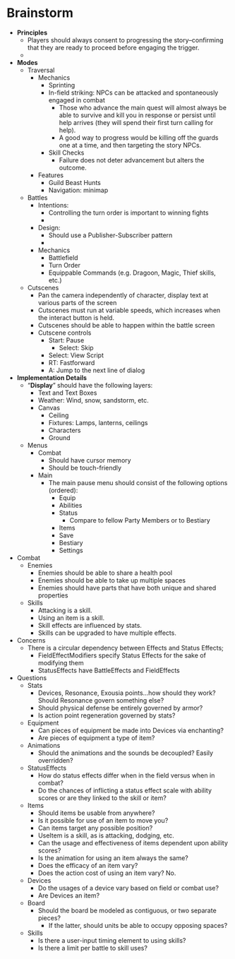 # Brainstorm

- **Principles**
    - Players should always consent to progressing the story–confirming that they are ready to proceed before engaging the trigger.
    - 
- **Modes**
    - Traversal
        - Mechanics
            - Sprinting
            - In-field striking: NPCs can be attacked and spontaneously engaged in combat
                - Those who advance the main quest will almost always be able to survive and kill you in response or persist until help arrives (they will spend their first turn calling for help).
                - A good way to progress would be killing off the guards one at a time, and then targeting the story NPCs.
            - Skill Checks
                - Failure does not deter advancement but alters the outcome.
        - Features
            - Guild Beast Hunts
            - Navigation: minimap
    - Battles
        - Intentions:
            - Controlling the turn order is important to winning fights
            - 
        - Design:
            - Should use a Publisher-Subscriber pattern
            - 
        - Mechanics
            - Battlefield
            - Turn Order
            - Equippable Commands (e.g. Dragoon, Magic, Thief skills, etc.)
    - Cutscenes
        - Pan the camera independently of character, display text at various parts of the screen
        - Cutscenes must run at variable speeds, which increases when the interact button is held.
        - Cutscenes should be able to happen within the battle screen
        - Cutscene controls
            - Start: Pause
                - Select: Skip
            - Select: View Script
            - RT: Fastforward
            - A: Jump to the next line of dialog
- **Implementation Details**
    - “**Display**” should have the following layers:
        - Text and Text Boxes
        - Weather: Wind, snow, sandstorm, etc.
        - Canvas
            - Ceiling
            - Fixtures: Lamps, lanterns, ceilings
            - Characters
            - Ground
    - Menus
        - Combat
            - Should have cursor memory
            - Should be touch-friendly
        - Main
            - The main pause menu should consist of the following options (ordered):
                - Equip
                - Abilities
                - Status
                    - Compare to fellow Party Members or to Bestiary
                - Items
                - Save
                - Bestiary
                - Settings
- Combat
    - Enemies
        - Enemies should be able to share a health pool
        - Enemies should be able to take up multiple spaces
        - Enemies should have parts that have both unique and shared properties
    - Skills
        - Attacking is a skill.
        - Using an item is a skill.
        - Skill effects are influenced by stats.
        - Skills can be upgraded to have multiple effects.
- Concerns
    - There is a circular dependency between Effects and Status Effects;
        - FieldEffectModifiers specify Status Effects for the sake of modifying them
        - StatusEffects have BattleEffects and FieldEffects
- Questions
    - Stats
        - Devices, Resonance, Exousia points…how should they work? Should Resonance govern something else?
        - Should physical defense be entirely governed by armor?
        - Is action point regeneration governed by stats?
    - Equipment
        - Can pieces of equipment be made into Devices via enchanting?
        - Are pieces of equipment a type of item?
    - Animations
        - Should the animations and the sounds be decoupled? Easily overridden?
    - StatusEffects
        - How do status effects differ when in the field versus when in combat?
        - Do the chances of inflicting a status effect scale with ability scores or are they linked to the skill or item?
    - Items
        - Should items be usable from anywhere?
        - Is it possible for use of an item to move you?
        - Can items target any possible position?
        - UseItem is a skill, as is attacking, dodging, etc.
        - Can the usage and effectiveness of items dependent upon ability scores?
        - Is the animation for using an item always the same?
        - Does the efficacy of an item vary?
        - Does the action cost of using an item vary? No.
    - Devices
        - Do the usages of a device vary based on field or combat use?
        - Are Devices an item?
    - Board
        - Should the board be modeled as contiguous, or two separate pieces?
            - If the latter, should units be able to occupy opposing spaces?
    - Skills
        - Is there a user-input timing element to using skills?
        - Is there a limit per battle to skill uses?